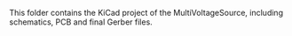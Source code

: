
This folder contains the KiCad project of the MultiVoltageSource, including schematics, PCB and final Gerber files.
